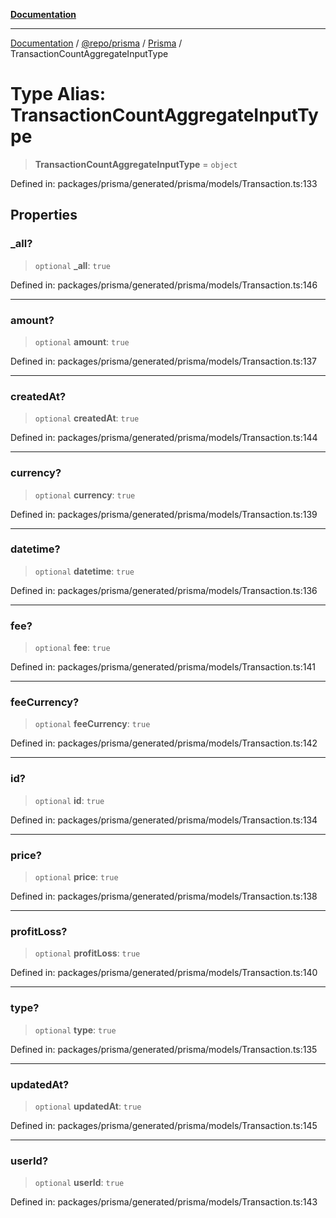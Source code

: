 [**Documentation**](../../../../../README.md)

***

[Documentation](../../../../../README.md) / [@repo/prisma](../../../README.md) / [Prisma](../README.md) / TransactionCountAggregateInputType

# Type Alias: TransactionCountAggregateInputType

> **TransactionCountAggregateInputType** = `object`

Defined in: packages/prisma/generated/prisma/models/Transaction.ts:133

## Properties

### \_all?

> `optional` **\_all**: `true`

Defined in: packages/prisma/generated/prisma/models/Transaction.ts:146

***

### amount?

> `optional` **amount**: `true`

Defined in: packages/prisma/generated/prisma/models/Transaction.ts:137

***

### createdAt?

> `optional` **createdAt**: `true`

Defined in: packages/prisma/generated/prisma/models/Transaction.ts:144

***

### currency?

> `optional` **currency**: `true`

Defined in: packages/prisma/generated/prisma/models/Transaction.ts:139

***

### datetime?

> `optional` **datetime**: `true`

Defined in: packages/prisma/generated/prisma/models/Transaction.ts:136

***

### fee?

> `optional` **fee**: `true`

Defined in: packages/prisma/generated/prisma/models/Transaction.ts:141

***

### feeCurrency?

> `optional` **feeCurrency**: `true`

Defined in: packages/prisma/generated/prisma/models/Transaction.ts:142

***

### id?

> `optional` **id**: `true`

Defined in: packages/prisma/generated/prisma/models/Transaction.ts:134

***

### price?

> `optional` **price**: `true`

Defined in: packages/prisma/generated/prisma/models/Transaction.ts:138

***

### profitLoss?

> `optional` **profitLoss**: `true`

Defined in: packages/prisma/generated/prisma/models/Transaction.ts:140

***

### type?

> `optional` **type**: `true`

Defined in: packages/prisma/generated/prisma/models/Transaction.ts:135

***

### updatedAt?

> `optional` **updatedAt**: `true`

Defined in: packages/prisma/generated/prisma/models/Transaction.ts:145

***

### userId?

> `optional` **userId**: `true`

Defined in: packages/prisma/generated/prisma/models/Transaction.ts:143
